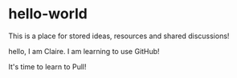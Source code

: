 # hello-world
This is a place for stored ideas, resources and shared discussions!

hello,  I am Claire. I am learning to use GitHub!

It's time to learn to Pull!
